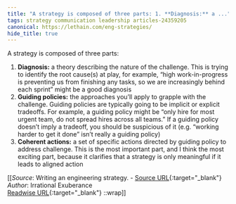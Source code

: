 ```yaml
---
title: "A strategy is composed of three parts: 1. **Diagnosis:** a ..."
tags: strategy communication leadership articles-24359205
canonical: https://lethain.com/eng-strategies/
hide_title: true
---
```


A strategy is composed of three parts:

1.  **Diagnosis:** a theory describing the nature of the challenge. This is trying to identify the root cause(s) at play, for example, “high work-in-progress is preventing us from finishing any tasks, so we are increasingly behind each sprint” might be a good diagnosis
2.  **Guiding policies:** the approaches you’ll apply to grapple with the challenge. Guiding policies are typically going to be implicit or explicit tradeoffs. For example, a guiding policy might be “only hire for most urgent team, do not spread hires across all teams.” If a guiding policy doesn’t imply a tradeoff, you should be suspicious of it (e.g. “working harder to get it done” isn’t really a guiding policy)
3.  **Coherent actions:** a set of specific actions directed by guiding policy to address challenge. This is the most important part, and I think the most exciting part, because it clarifies that a strategy is only meaningful if it leads to aligned action


[[_Source_: Writing an engineering strategy. - [Source URL](https://lethain.com/eng-strategies/){:target="_blank"}<br>
_Author_: Irrational Exuberance<br>
[Readwise URL](https://readwise.io/open/475620660){:target="_blank"}
::wrap]]